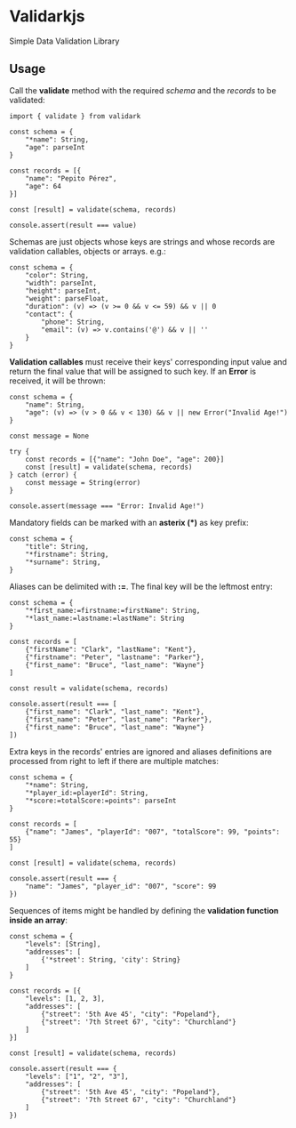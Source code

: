# Validarkjs

Simple Data Validation Library

## Usage

Call the **validate** method with the required *schema* and the *records*
to be validated:

    import { validate } from validark

    const schema = {
        "*name": String,
        "age": parseInt
    }

    const records = [{
        "name": "Pepito Pérez",
        "age": 64
    }]

    const [result] = validate(schema, records)

    console.assert(result === value)


Schemas are just objects whose keys are strings and whose records are
validation callables, objects or arrays. e.g.:

    const schema = {
        "color": String,
        "width": parseInt,
        "height": parseInt,
        "weight": parseFloat,
        "duration": (v) => (v >= 0 && v <= 59) && v || 0
        "contact": {
            "phone": String,
            "email": (v) => v.contains('@') && v || ''
        }
    }

**Validation callables** must receive their keys' corresponding input value and
return the final value that will be assigned to such key. If an **Error**
is received, it will be thrown:

    const schema = {
        "name": String,
        "age": (v) => (v > 0 && v < 130) && v || new Error("Invalid Age!")
    }

    const message = None

    try {
        const records = [{"name": "John Doe", "age": 200}]
        const [result] = validate(schema, records)
    } catch (error) {
        const message = String(error)
    }

    console.assert(message === "Error: Invalid Age!")

Mandatory fields can be marked with an **asterix (*)** as key prefix:

    const schema = {
        "title": String,
        "*firstname": String,
        "*surname": String,
    }

Aliases can be delimited with **:=**. The final key will be the leftmost entry:

    const schema = {
        "*first_name:=firstname:=firstName": String,
        "*last_name:=lastname:=lastName": String
    }

    const records = [
        {"firstName": "Clark", "lastName": "Kent"},
        {"firstname": "Peter", "lastname": "Parker"},
        {"first_name": "Bruce", "last_name": "Wayne"}
    ]

    const result = validate(schema, records)

    console.assert(result === [
        {"first_name": "Clark", "last_name": "Kent"},
        {"first_name": "Peter", "last_name": "Parker"},
        {"first_name": "Bruce", "last_name": "Wayne"}
    ])

Extra keys in the records' entries are ignored and aliases definitions are
processed from right to left if there are multiple matches:

    const schema = {
        "*name": String,
        "*player_id:=playerId": String,
        "*score:=totalScore:=points": parseInt
    }

    const records = [
        {"name": "James", "playerId": "007", "totalScore": 99, "points": 55}
    ]

    const [result] = validate(schema, records)

    console.assert(result === {
        "name": "James", "player_id": "007", "score": 99
    })

Sequences of items might be handled by defining the **validation function
inside an array**:

    const schema = {
        "levels": [String],
        "addresses": [
            {'*street': String, 'city': String}
        ]
    }

    const records = [{
        "levels": [1, 2, 3],
        "addresses": [
            {"street": '5th Ave 45', "city": "Popeland"},
            {"street": '7th Street 67', "city": "Churchland"}
        ]
    }]

    const [result] = validate(schema, records)

    console.assert(result === {
        "levels": ["1", "2", "3"],
        "addresses": [
            {"street": '5th Ave 45', "city": "Popeland"},
            {"street": '7th Street 67', "city": "Churchland"}
        ]
    })
